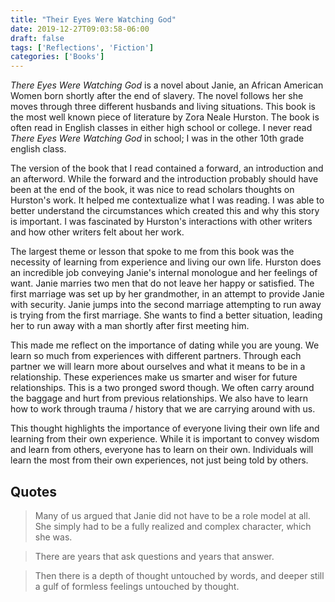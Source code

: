 ```yaml
---
title: "Their Eyes Were Watching God"
date: 2019-12-27T09:03:58-06:00
draft: false
tags: ['Reflections', 'Fiction']
categories: ['Books']
---
```


*There Eyes Were Watching God* is a novel about Janie, an African American Women born shortly after the end of slavery. The novel follows her she moves through three different husbands and living situations. This book is the most well known piece of literature by Zora Neale Hurston. The book is often read in English classes in either high school or college. I never read *There Eyes Were Watching God* in school; I was in the other 10th grade english class.

The version of the book that I read contained a forward, an introduction and an afterword. While the forward and the introduction probably should have been at the end of the book, it was nice to read scholars thoughts on Hurston's work. It helped me contextualize what I was reading. I was able to better understand the circumstances which created this and why this story is important. I was fascinated by Hurston's interactions with other writers and how other writers felt about her work.

The largest theme or lesson that spoke to me from this book was the necessity of learning from experience and living our own life. Hurston does an incredible job conveying Janie's internal monologue and her feelings of want. Janie marries two men that do not leave her happy or satisfied. The first marriage was set up by her grandmother, in an attempt to provide Janie with security. Janie jumps into the second marriage attempting to run away is trying from the first marriage. She wants to find a better situation, leading her to run away with a man shortly after first meeting him.

This made me reflect on the importance of dating while you are young. We learn so much from experiences with different partners. Through each partner we will learn more about ourselves and what it means to be in a relationship. These experiences make us smarter and wiser for future relationships. This is a two pronged sword though. We often carry around the baggage and hurt from previous relationships. We also have to learn how to work through trauma / history that we are carrying around with us.

This thought highlights the importance of everyone living their own life and learning from their own experience. While it is important to convey wisdom and learn from others, everyone has to learn on their own. Individuals will learn the most from their own experiences, not just being told by others.

## Quotes

>  Many of us argued that Janie did not have to be a role model at all. She simply had to be a fully realized and complex character, which she was.

<!-- -->

> There are years that ask questions and years that answer.

<!-- -->

> Then there is a depth of thought untouched by words, and deeper still a gulf of formless feelings untouched by thought.

